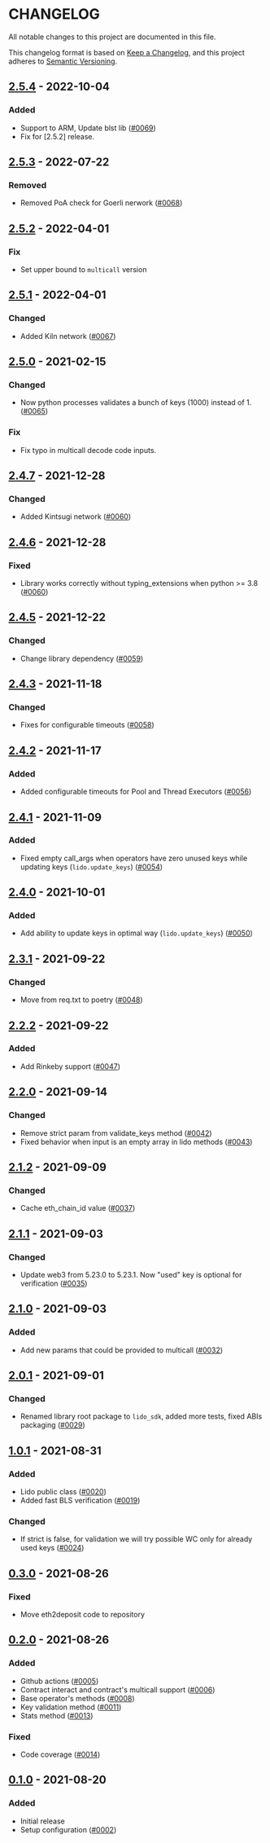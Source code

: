 # CHANGELOG

All notable changes to this project are documented in this file.

This changelog format is based on [Keep a Changelog](https://keepachangelog.com/en/1.0.0/),
and this project adheres to [Semantic Versioning](https://semver.org/spec/v2.0.0.html).

[comment]: <> (## [Unreleased]&#40;https://github.com/lidofinance/lido-python-sdk&#41; - 2021-09-15)

## [2.5.4](https://github.com/lidofinance/lido-python-sdk) - 2022-10-04
### Added
- Support to ARM, Update blst lib ([#0069](https://github.com/lidofinance/lido-python-sdk/pull/69))
- Fix for [2.5.2] release.

## [2.5.3](https://github.com/lidofinance/lido-python-sdk) - 2022-07-22
### Removed
- Removed PoA check for Goerli nerwork ([#0068](https://github.com/lidofinance/lido-python-sdk/pull/68))

## [2.5.2](https://github.com/lidofinance/lido-python-sdk) - 2022-04-01
### Fix
- Set upper bound to `multicall` version

## [2.5.1](https://github.com/lidofinance/lido-python-sdk) - 2022-04-01
### Changed
- Added Kiln network ([#0067](https://github.com/lidofinance/lido-python-sdk/pull/67))

## [2.5.0](https://github.com/lidofinance/lido-python-sdk) - 2021-02-15
### Changed
- Now python processes validates a bunch of keys (1000) instead of 1. ([#0065](https://github.com/lidofinance/lido-python-sdk/pull/65))

### Fix
- Fix typo in multicall decode code inputs.

## [2.4.7](https://github.com/lidofinance/lido-python-sdk) - 2021-12-28
### Changed
- Added Kintsugi network ([#0060](https://github.com/lidofinance/lido-python-sdk/pull/60))

## [2.4.6](https://github.com/lidofinance/lido-python-sdk) - 2021-12-28
### Fixed
- Library works correctly without typing_extensions when python >= 3.8 ([#0060](https://github.com/lidofinance/lido-python-sdk/pull/60))

## [2.4.5](https://github.com/lidofinance/lido-python-sdk) - 2021-12-22
### Changed
- Change library dependency ([#0059](https://github.com/lidofinance/lido-python-sdk/pull/59))

## [2.4.3](https://github.com/lidofinance/lido-python-sdk) - 2021-11-18
### Changed
- Fixes for configurable timeouts ([#0058](https://github.com/lidofinance/lido-python-sdk/pull/58))

## [2.4.2](https://github.com/lidofinance/lido-python-sdk) - 2021-11-17
### Added
- Added configurable timeouts for Pool and Thread Executors ([#0056](https://github.com/lidofinance/lido-python-sdk/pull/56))

## [2.4.1](https://github.com/lidofinance/lido-python-sdk) - 2021-11-09
### Added
- Fixed empty call_args when operators have zero unused keys while updating keys (`lido.update_keys`) ([#0054](https://github.com/lidofinance/lido-python-sdk/pull/54))

## [2.4.0](https://github.com/lidofinance/lido-python-sdk) - 2021-10-01
### Added
- Add ability to update keys in optimal way (`lido.update_keys`) ([#0050](https://github.com/lidofinance/lido-python-sdk/pull/50))

## [2.3.1](https://github.com/lidofinance/lido-python-sdk) - 2021-09-22
### Changed
- Move from req.txt to poetry ([#0048](https://github.com/lidofinance/lido-python-sdk/pull/48))

## [2.2.2](https://github.com/lidofinance/lido-python-sdk) - 2021-09-22
### Added
- Add Rinkeby support ([#0047](https://github.com/lidofinance/lido-python-sdk/pull/47))

## [2.2.0](https://github.com/lidofinance/lido-python-sdk) - 2021-09-14
### Changed
- Remove strict param from validate_keys method ([#0042](https://github.com/lidofinance/lido-python-sdk/pull/42))
- Fixed behavior when input is an empty array in lido methods ([#0043](https://github.com/lidofinance/lido-python-sdk/pull/43))

## [2.1.2](https://github.com/lidofinance/lido-python-sdk) - 2021-09-09
### Changed
- Cache eth_chain_id value ([#0037](https://github.com/lidofinance/lido-python-sdk/pull/37))

## [2.1.1](https://github.com/lidofinance/lido-python-sdk) - 2021-09-03
### Changed
- Update web3 from 5.23.0 to 5.23.1. Now "used" key is optional for verification ([#0035](https://github.com/lidofinance/lido-python-sdk/pull/35))

## [2.1.0](https://github.com/lidofinance/lido-python-sdk) - 2021-09-03
### Added
- Add new params that could be provided to multicall ([#0032](https://github.com/lidofinance/lido-python-sdk/pull/32))

## [2.0.1](https://github.com/lidofinance/lido-python-sdk) - 2021-09-01
### Changed
- Renamed library root package to `lido_sdk`, added more tests, fixed ABIs packaging ([#0029](https://github.com/lidofinance/lido-python-sdk/pull/29))

## [1.0.1](https://github.com/lidofinance/lido-python-sdk) - 2021-08-31
### Added
- Lido public class ([#0020](https://github.com/lidofinance/lido-python-sdk/pull/20))
- Added fast BLS verification ([#0019](https://github.com/lidofinance/lido-python-sdk/pull/19))

### Changed
- If strict is false, for validation we will try possible WC only for already used keys ([#0024](https://github.com/lidofinance/lido-python-sdk/pull/24))

## [0.3.0](https://github.com/lidofinance/lido-python-sdk) - 2021-08-26
### Fixed
- Move eth2deposit code to repository

## [0.2.0](https://github.com/lidofinance/lido-python-sdk) - 2021-08-26
### Added
- Github actions ([#0005](https://github.com/lidofinance/lido-python-sdk/pull/5))
- Contract interact and contract's multicall support ([#0006](https://github.com/lidofinance/lido-python-sdk/pull/6))
- Base operator's methods ([#0008](https://github.com/lidofinance/lido-python-sdk/pull/8))
- Key validation method ([#0011](https://github.com/lidofinance/lido-python-sdk/pull/11))
- Stats method ([#0013](https://github.com/lidofinance/lido-python-sdk/pull/11))

### Fixed
- Code coverage ([#0014](https://github.com/lidofinance/lido-python-sdk/pull/14))

## [0.1.0](https://github.com/lidofinance/lido-python-sdk) - 2021-08-20
### Added
- Initial release
- Setup configuration ([#0002](https://github.com/lidofinance/lido-python-sdk/pull/2))
